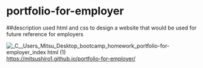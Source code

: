 # portfolio-for-employer

##description
used html and css to design a website that would be used for future reference for employers

![_C__Users_Mitsu_Desktop_bootcamp_homework_portfolio-for-employer_index html (1)](https://user-images.githubusercontent.com/68488835/213056875-628717ac-a17c-4658-8f04-b87e80ba929c.png)
https://mitsushiro1.github.io/portfolio-for-employer/
